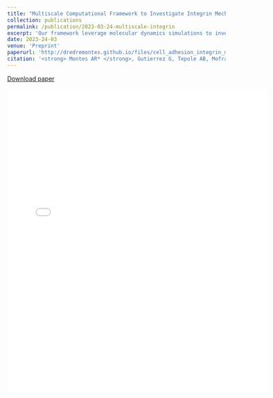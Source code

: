 ```yaml
---
title: "Multiscale Computational Framework to Investigate Integrin Mechanosensing and Cell Adhesion"
collection: publications
permalink: /publication/2023-03-24-multiscale-integrin
excerpt: 'Our framework leverage molecular dynamics simulations to investigate residues within integrin-fibronectin during stretching and the finite element method to visualize the whole-cell adhesion mechanics.'
date: 2023-24-03
venue: 'Preprint'
paperurl: 'http://dredremontes.github.io/files/cell_adhesion_integrin_mechanosensing.pdf'
citation: '<strong> Montes AR* </strong>, Gutierrez G, Tepole AB, Mofrad MRK (2023). &quot;Multiscale Computational Framework to Investigate Integrin Mechanosensing and Cell Adhesion.&quot; <i>Preprint</i>'
---
```

<p><a href="{{ dredremontes.github.io }}/files/cell_adhesion_integrin_mechanosensing.pdf">Download paper</a></p>

<embed src="{{ dredremontes.github.io }}/files/cell_adhesion_integrin_mechanosensing.pdf" width="600" height="700" type='application/pdf'>

<!-- [Published online here](https://aip.scitation.org/doi/10.1063/5.0103141) -->

<!-- Recommended citation: Your Name, You. (2009). "Paper Title Number 1." <i>Journal 1</i>. 1(1). -->